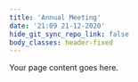 ```yaml
---
title: 'Annual Meeting'
date: '21:09 21-12-2020'
hide_git_sync_repo_link: false
body_classes: header-fixed
---
```


Your page content goes here.